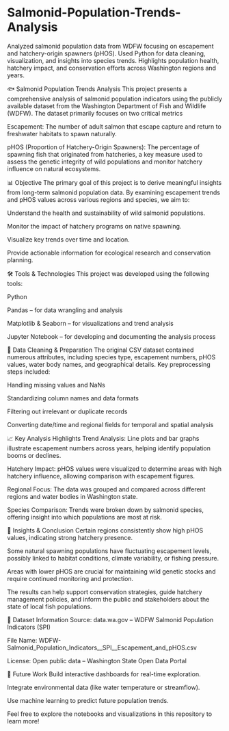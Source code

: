 # Salmonid-Population-Trends-Analysis
Analyzed salmonid population data from WDFW focusing on escapement and hatchery-origin spawners (pHOS). Used Python for data cleaning, visualization, and insights into species trends. Highlights population health, hatchery impact, and conservation efforts across Washington regions and years.

🐟 Salmonid Population Trends Analysis
This project presents a comprehensive analysis of salmonid population indicators using the publicly available dataset from the Washington Department of Fish and Wildlife (WDFW). The dataset primarily focuses on two critical metrics

Escapement: The number of adult salmon that escape capture and return to freshwater habitats to spawn naturally.

pHOS (Proportion of Hatchery-Origin Spawners): The percentage of spawning fish that originated from hatcheries, a key measure used to assess the genetic integrity of wild populations and monitor hatchery influence on natural ecosystems.

📊 Objective
The primary goal of this project is to derive meaningful insights from long-term salmonid population data. By examining escapement trends and pHOS values across various regions and species, we aim to:

Understand the health and sustainability of wild salmonid populations.

Monitor the impact of hatchery programs on native spawning.

Visualize key trends over time and location.

Provide actionable information for ecological research and conservation planning.

🛠️ Tools & Technologies
This project was developed using the following tools:

Python

Pandas – for data wrangling and analysis

Matplotlib & Seaborn – for visualizations and trend analysis

Jupyter Notebook – for developing and documenting the analysis process

🧼 Data Cleaning & Preparation
The original CSV dataset contained numerous attributes, including species type, escapement numbers, pHOS values, water body names, and geographical details. Key preprocessing steps included:

Handling missing values and NaNs

Standardizing column names and data formats

Filtering out irrelevant or duplicate records

Converting date/time and regional fields for temporal and spatial analysis

📈 Key Analysis Highlights
Trend Analysis: Line plots and bar graphs illustrate escapement numbers across years, helping identify population booms or declines.

Hatchery Impact: pHOS values were visualized to determine areas with high hatchery influence, allowing comparison with escapement figures.

Regional Focus: The data was grouped and compared across different regions and water bodies in Washington state.

Species Comparison: Trends were broken down by salmonid species, offering insight into which populations are most at risk.

🌿 Insights & Conclusion
Certain regions consistently show high pHOS values, indicating strong hatchery presence.

Some natural spawning populations have fluctuating escapement levels, possibly linked to habitat conditions, climate variability, or fishing pressure.

Areas with lower pHOS are crucial for maintaining wild genetic stocks and require continued monitoring and protection.

The results can help support conservation strategies, guide hatchery management policies, and inform the public and stakeholders about the state of local fish populations.

📁 Dataset Information
Source: data.wa.gov – WDFW Salmonid Population Indicators (SPI)

File Name: WDFW-Salmonid_Population_Indicators__SPI__Escapement_and_pHOS.csv

License: Open public data – Washington State Open Data Portal

📌 Future Work
Build interactive dashboards for real-time exploration.

Integrate environmental data (like water temperature or streamflow).

Use machine learning to predict future population trends.

Feel free to explore the notebooks and visualizations in this repository to learn more!

